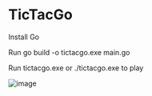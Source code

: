 # TicTacGo
Install Go

Run go build -o tictacgo.exe main.go

Run tictacgo.exe or ./tictacgo.exe to play

![image](https://github.com/user-attachments/assets/63bc3ad2-82bc-4108-92ad-3ba8ddbe0c56)
